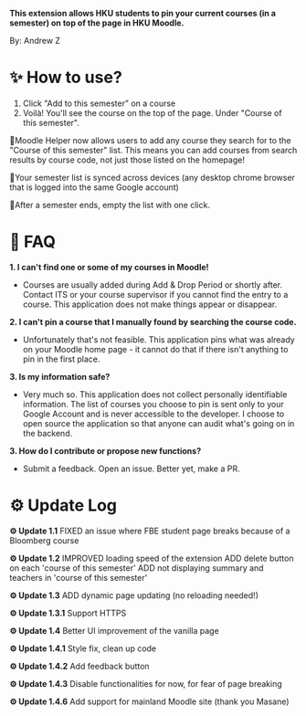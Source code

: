 **This extension allows HKU students to pin your current courses (in a semester) on top of the page in HKU Moodle.**

By: Andrew Z

# ✨ How to use?

1. Click "Add to this semester" on a course
2. Voilà! You'll see the course on the top of the page. Under "Course of this semester".

🎉Moodle Helper now allows users to add any course they search for to the "Course of this semester" list. This means you can add courses from search results by course code, not just those listed on the homepage!

🎉Your semester list is synced across devices (any desktop chrome browser that is logged into the same Google account)

🎉After a semester ends, empty the list with one click.

# 🤔 FAQ

**1. I can't find one or some of my courses in Moodle!**

* Courses are usually added during Add & Drop Period or shortly after. Contact ITS or your course supervisor if you cannot find the entry to a course. This application does not make things appear or disappear.

**2. I can't pin a course that I manually found by searching the course code.**

* Unfortunately that's not feasible. This application pins what was already on your Moodle home page - it cannot do that if there isn't anything to pin in the first place.

**3. Is my information safe?**

* Very much so. This application does not collect personally identifiable information. The list of courses you choose to pin is sent only to your Google Account and is never accessible to the developer. I choose to open source the application so that anyone can audit what's going on in the backend. 

**3. How do I contribute or propose new functions?**

* Submit a feedback. Open an issue. Better yet, make a PR.

# ⚙️ Update Log

**⚙️ Update 1.1**
FIXED an issue where FBE student page breaks because of a Bloomberg course

**⚙️ Update 1.2**
IMPROVED loading speed of the extension
ADD delete button on each 'course of this semester'
ADD not displaying summary and teachers in 'course of this semester'

**⚙️ Update 1.3**
ADD dynamic page updating (no reloading needed!)

**⚙️ Update 1.3.1**
Support HTTPS

**⚙️ Update 1.4**
Better UI improvement of the vanilla page

**⚙️ Update 1.4.1**
Style fix, clean up code

**⚙️ Update 1.4.2**
Add feedback button

**⚙️ Update 1.4.3**
Disable functionalities for now, for fear of page breaking

**⚙️ Update 1.4.6**
Add support for mainland Moodle site (thank you Masane)
